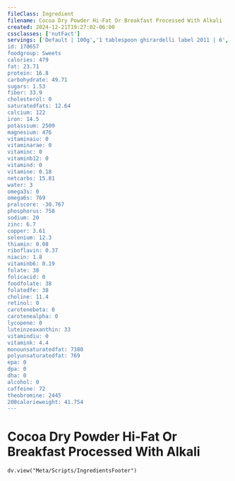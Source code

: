 ```yaml
---
fileClass: Ingredient
filename: Cocoa Dry Powder Hi-Fat Or Breakfast Processed With Alkali
created: 2024-12-21T19:27:02-06:00
cssclasses: ['nutFact']
servings: ['Default | 100g','1 tablespoon ghirardelli label 2011 | 6','1 tablespoon hershey's label 2011 | 5','1 container ghirardelli label 2011 | 283']
id: 170657
foodgroup: Sweets
calories: 479
fat: 23.71
protein: 16.8
carbohydrate: 49.71
sugars: 1.53
fiber: 33.9
cholesterol: 0
saturatedfats: 12.64
calcium: 122
iron: 14.5
potassium: 2509
magnesium: 476
vitaminaiu: 0
vitaminarae: 0
vitaminc: 0
vitaminb12: 0
vitamind: 0
vitamine: 0.18
netcarbs: 15.81
water: 3
omega3s: 0
omega6s: 769
pralscore: -30.767
phosphorus: 758
sodium: 20
zinc: 6.7
copper: 3.61
selenium: 12.3
thiamin: 0.08
riboflavin: 0.37
niacin: 1.8
vitaminb6: 0.19
folate: 38
folicacid: 0
foodfolate: 38
folatedfe: 38
choline: 11.4
retinol: 0
carotenebeta: 0
carotenealpha: 0
lycopene: 0
luteinzeaxanthin: 33
vitamindiu: 0
vitamink: 4.4
monounsaturatedfat: 7380
polyunsaturatedfat: 769
epa: 0
dpa: 0
dha: 0
alcohol: 0
caffeine: 72
theobromine: 2445
200calorieweight: 41.754
---
```


# Cocoa Dry Powder Hi-Fat Or Breakfast Processed With Alkali

```dataviewjs
dv.view("Meta/Scripts/IngredientsFooter")
```